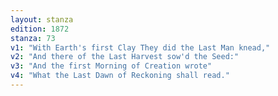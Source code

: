 ```yaml
---
layout: stanza
edition: 1872
stanza: 73
v1: "With Earth's first Clay They did the Last Man knead,"
v2: "And there of the Last Harvest sow'd the Seed:"
v3: "And the first Morning of Creation wrote"
v4: "What the Last Dawn of Reckoning shall read."
---
```

